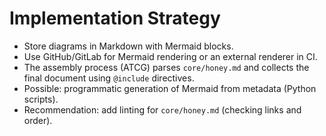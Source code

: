 # Implementation Strategy

- Store diagrams in Markdown with Mermaid blocks.
- Use GitHub/GitLab for Mermaid rendering or an external renderer in CI.
- The assembly process (ATCG) parses `core/honey.md` and collects the final document using `@include` directives.
- Possible: programmatic generation of Mermaid from metadata (Python scripts).
- Recommendation: add linting for `core/honey.md` (checking links and order).
